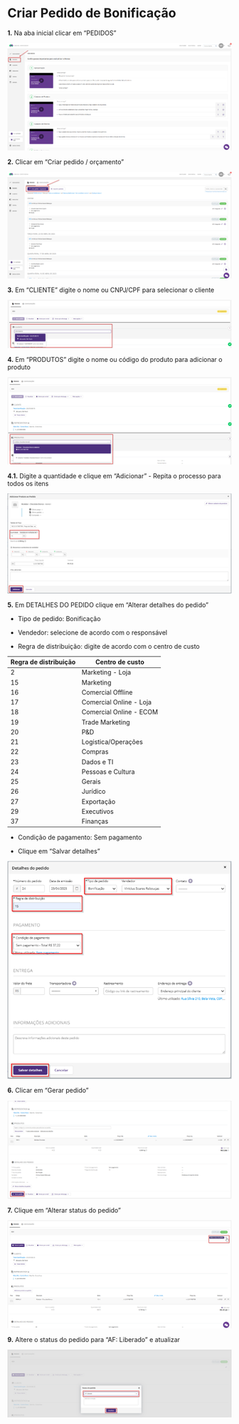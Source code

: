 # Criar Pedido de Bonificação

**1.** Na aba inicial clicar em “PEDIDOS”

![pedido 1](/assets/images/pedido_bonificacao_1.png#center)

**2.** Clicar em “Criar pedido / orçamento”

![pedido 2](/assets/images/pedido_bonificacao_2.png#center)

**3.** Em “CLIENTE” digite o nome ou CNPJ/CPF para selecionar o cliente

![pedido 3](/assets/images/pedido_bonificacao_3.png#center)

**4.** Em “PRODUTOS” digite o nome ou código do produto para adicionar o produto

![pedido 4](/assets/images/pedido_bonificacao_4.png#center)

**4.1.** Digite a quantidade e clique em “Adicionar” - Repita o processo para todos os itens

![pedido 5](/assets/images/pedido_bonificacao_5.png#center)

**5.** Em DETALHES DO PEDIDO clique em “Alterar detalhes do pedido”

- Tipo de pedido: Bonificação

- Vendedor: selecione de acordo com o responsável

- Regra de distribuição: digite de acordo com o centro de custo

|Regra de distribuição |Centro de custo|
|----------------------|---------------|
|2|Marketing - Loja|
|15|Marketing|
|16|Comercial Offline|
|17|Comercial Online - Loja|
|18|Comercial Online - ECOM|
|19|Trade Marketing|
|20|P&D|
|21|Logistica/Operações|
|22|Compras|
|23|Dados e TI|
|24|Pessoas e Cultura|
|25|Gerais|
|26|Jurídico|
|27|Exportação|
|29|Executivos|
|37|Finanças|

- Condição de pagamento: Sem pagamento

- Clique em “Salvar detalhes”

![pedido 6](/assets/images/pedido_bonificacao_6.png#center)

**6.** Clicar em “Gerar pedido”

![gerar pedido boni](/assets/images/gerar_pedido_boni.png#center)

**7.** Clique em “Alterar status do pedido”

![pedido 7](/assets/images/pedido_bonificacao_7.png#center)

**9.** Altere o status do pedido para “AF: Liberado” e atualizar

![pedido 8](/assets/images/pedido_bonificacao_8.png#center)